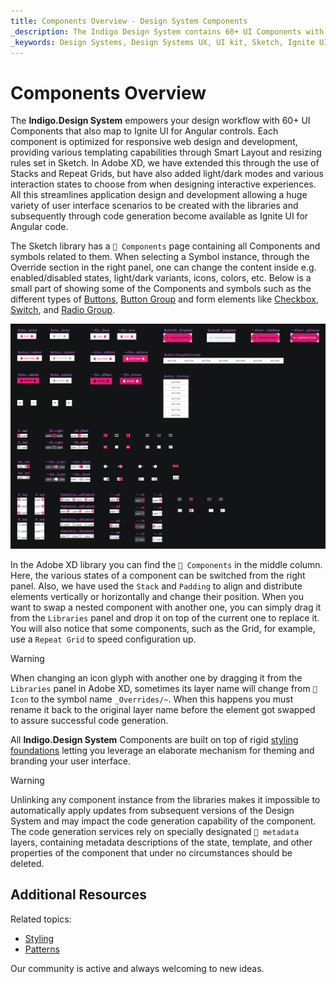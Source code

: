 ```yaml
---
title: Components Overview - Design System Components
_description: The Indigo Design System contains 60+ UI Components with numerous presets, states, and elaborate built-in styling capabilities.
_keywords: Design Systems, Design Systems UX, UI kit, Sketch, Ignite UI for Angular, Sketch to Angular, Sketch to Angular, Angular, Angular Design System, Export code from Sketch, Design Kits for Angular, Sketch HTML, Sketch to HTML, Sketch UI kits
---
```


# Components Overview

The **Indigo.Design System** empowers your design workflow with 60+ UI Components that also map to Ignite UI for Angular controls. Each component is optimized for responsive web design and development, providing various templating capabilities through Smart Layout and resizing rules set in Sketch. In Adobe XD, we have extended this through the use of Stacks and Repeat Grids, but have also added light/dark modes and various interaction states to choose from when designing interactive experiences. All this streamlines application design and development allowing a huge variety of user interface scenarios to be created with the libraries and subsequently through code generation become available as Ignite UI for Angular code.

The Sketch library has a `🧩 Components` page containing all Components and symbols related to them. When selecting a Symbol instance, through the Override section in the right panel, one can change the content inside e.g. enabled/disabled states, light/dark variants, icons, colors, etc. Below is a small part of showing some of the Components and symbols such as the different types of [Buttons](button.md), [Button Group](button-group.md) and form elements like [Checkbox](checkbox.md), [Switch](switch.md), and [Radio Group](radio-group.md).

<img class="responsive-img" src="../images/components-page.png" />

In the Adobe XD library you can find the `🧩 Components` in the middle column. Here, the various states of a component can be switched from the right panel. Also, we have used the `Stack` and `Padding` to align and distribute elements vertically or horizontally and change their position. When you want to swap a nested component with another one, you can simply drag it from the `Libraries` panel and drop it on top of the current one to replace it. You will also notice that some components, such as the Grid, for example, use a `Repeat Grid` to speed configuration up.

> [!WARNING]
> When changing an icon glyph with another one by dragging it from the `Libraries` panel in Adobe XD, sometimes its layer name will change from `🔣 Icon` to the symbol name `_Overrides/~`. When this happens you must rename it back to the original layer name before the element got swapped to assure successful code generation.

All **Indigo.Design System** Components are built on top of rigid [styling foundations](../style/styling-overview.md) letting you leverage an elaborate mechanism for theming and branding your user interface.

> [!WARNING]
> Unlinking any component instance from the libraries makes it impossible to automatically apply updates from subsequent versions of the Design System and may impact the code generation capability of the component. The code generation services rely on specially designated `🚫 metadata` layers, containing metadata descriptions of the state, template, and other properties of the component that under no circumstances should be deleted.

## Additional Resources

Related topics:

- [Styling](../style/styling-overview.md)
- [Patterns](../patterns/patterns-overview.md)
  <div class="divider--half"></div>

Our community is active and always welcoming to new ideas.
